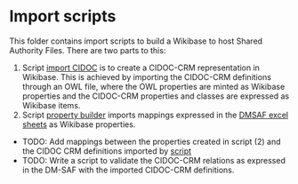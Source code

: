 # Import scripts
This folder contains import scripts to build a Wikibase to host Shared Authority Files. There are two parts to this:
1. Script [import CIDOC](https://github.com/weso/SAF-Lux/blob/main/import_scripts/CIDOC-CRM-properties/option2.ipynb) is to create a CIDOC-CRM representation in Wikibase. This is achieved by importing the CIDOC-CRM definitions through an OWL file, where the OWL properties are minted as Wikibase properties and the CIDOC-CRM properties and classes are expressed as Wikibase items. 
2. Script [property builder](https://github.com/weso/SAF-Lux/blob/main/import_scripts/property_builder/create_properties.ipynb) imports mappings expressed in the [DMSAF excel sheets](https://github.com/weso/SAF-Lux/tree/main/import_scripts/DM_SAF) as Wikibase properties. 

* TODO: Add mappings between the properties created  in script (2) and the CIDOC CRM definitions imported by [script]([script](https://github.com/weso/SAF-Lux/blob/main/import_scripts/CIDOC-CRM-properties/option2.ipynb))
* TODO: Write a script to validate the CIDOC-CRM relations as expressed in the DM-SAF with the imported CIDOC-CRM definitions. 
